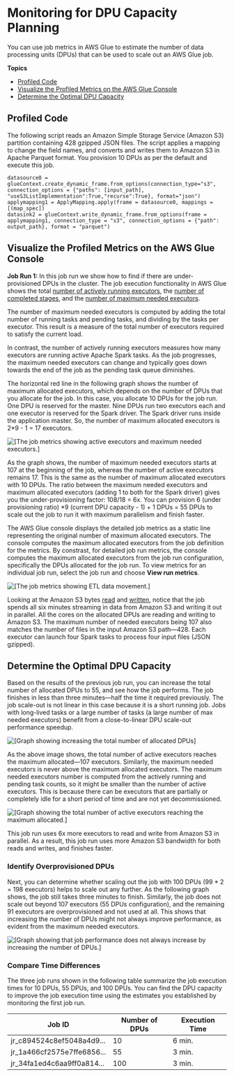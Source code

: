 # Monitoring for DPU Capacity Planning<a name="monitor-debug-capacity"></a>

You can use job metrics in AWS Glue to estimate the number of data processing units \(DPUs\) that can be used to scale out an AWS Glue job\.

**Topics**
+ [Profiled Code](#monitor-debug-capacity-profile)
+ [Visualize the Profiled Metrics on the AWS Glue Console](#monitor-debug-capacity-visualize)
+ [Determine the Optimal DPU Capacity](#monitor-debug-capacity-fix)

## Profiled Code<a name="monitor-debug-capacity-profile"></a>

The following script reads an Amazon Simple Storage Service \(Amazon S3\) partition containing 428 gzipped JSON files\. The script applies a mapping to change the field names, and converts and writes them to Amazon S3 in Apache Parquet format\. You provision 10 DPUs as per the default and execute this job\. 

```
datasource0 = glueContext.create_dynamic_frame.from_options(connection_type="s3", connection_options = {"paths": [input_path], "useS3ListImplementation":True,"recurse":True}, format="json")
applymapping1 = ApplyMapping.apply(frame = datasource0, mappings = [(map_spec])
datasink2 = glueContext.write_dynamic_frame.from_options(frame = applymapping1, connection_type = "s3", connection_options = {"path": output_path}, format = "parquet")
```

## Visualize the Profiled Metrics on the AWS Glue Console<a name="monitor-debug-capacity-visualize"></a>

**Job Run 1:** In this job run we show how to find if there are under\-provisioned DPUs in the cluster\. The job execution functionality in AWS Glue shows the total [number of actively running executors](monitoring-awsglue-with-cloudwatch-metrics.md#glue.driver.ExecutorAllocationManager.executors.numberAllExecutors), the [number of completed stages](monitoring-awsglue-with-cloudwatch-metrics.md#glue.driver.aggregate.numCompletedStages), and the [number of maximum needed executors](monitoring-awsglue-with-cloudwatch-metrics.md#glue.driver.ExecutorAllocationManager.executors.numberMaxNeededExecutors)\.

The number of maximum needed executors is computed by adding the total number of running tasks and pending tasks, and dividing by the tasks per executor\. This result is a measure of the total number of executors required to satisfy the current load\. 

In contrast, the number of actively running executors measures how many executors are running active Apache Spark tasks\. As the job progresses, the maximum needed executors can change and typically goes down towards the end of the job as the pending task queue diminishes\.

The horizontal red line in the following graph shows the number of maximum allocated executors, which depends on the number of DPUs that you allocate for the job\. In this case, you allocate 10 DPUs for the job run\. One DPU is reserved for the master\. Nine DPUs run two executors each and one executor is reserved for the Spark driver\. The Spark driver runs inside the application master\. So, the number of maximum allocated executors is 2\*9 \- 1 = 17 executors\.

![\[The job metrics showing active executors and maximum needed executors.\]](http://docs.aws.amazon.com/glue/latest/dg/images/monitor-debug-capacity-1.png)

As the graph shows, the number of maximum needed executors starts at 107 at the beginning of the job, whereas the number of active executors remains 17\. This is the same as the number of maximum allocated executors with 10 DPUs\. The ratio between the maximum needed executors and maximum allocated executors \(adding 1 to both for the Spark driver\) gives you the under\-provisioning factor: 108/18 = 6x\. You can provision 6 \(under provisioning ratio\) \*9 \(current DPU capacity \- 1\) \+ 1 DPUs = 55 DPUs to scale out the job to run it with maximum parallelism and finish faster\. 

The AWS Glue console displays the detailed job metrics as a static line representing the original number of maximum allocated executors\. The console computes the maximum allocated executors from the job definition for the metrics\. By constrast, for detailed job run metrics, the console computes the maximum allocated executors from the job run configuration, specifically the DPUs allocated for the job run\. To view metrics for an individual job run, select the job run and choose **View run metrics**\.

![\[The job metrics showing ETL data movement.\]](http://docs.aws.amazon.com/glue/latest/dg/images/monitor-debug-capacity-2.png)

Looking at the Amazon S3 bytes [read](monitoring-awsglue-with-cloudwatch-metrics.md#glue.ALL.s3.filesystem.read_bytes) and [written](monitoring-awsglue-with-cloudwatch-metrics.md#glue.ALL.s3.filesystem.write_bytes), notice that the job spends all six minutes streaming in data from Amazon S3 and writing it out in parallel\. All the cores on the allocated DPUs are reading and writing to Amazon S3\. The maximum number of needed executors being 107 also matches the number of files in the input Amazon S3 path—428\. Each executor can launch four Spark tasks to process four input files \(JSON gzipped\)\.

## Determine the Optimal DPU Capacity<a name="monitor-debug-capacity-fix"></a>

Based on the results of the previous job run, you can increase the total number of allocated DPUs to 55, and see how the job performs\. The job finishes in less than three minutes—half the time it required previously\. The job scale\-out is not linear in this case because it is a short running job\. Jobs with long\-lived tasks or a large number of tasks \(a large number of max needed executors\) benefit from a close\-to\-linear DPU scale\-out performance speedup\.

![\[Graph showing increasing the total number of allocated DPUs\]](http://docs.aws.amazon.com/glue/latest/dg/images/monitor-debug-capacity-3.png)

As the above image shows, the total number of active executors reaches the maximum allocated—107 executors\. Similarly, the maximum needed executors is never above the maximum allocated executors\. The maximum needed executors number is computed from the actively running and pending task counts, so it might be smaller than the number of active executors\. This is because there can be executors that are partially or completely idle for a short period of time and are not yet decommissioned\.

![\[Graph showing the total number of active executors reaching the maximum allocated.\]](http://docs.aws.amazon.com/glue/latest/dg/images/monitor-debug-capacity-4.png)

This job run uses 6x more executors to read and write from Amazon S3 in parallel\. As a result, this job run uses more Amazon S3 bandwidth for both reads and writes, and finishes faster\. 

### Identify Overprovisioned DPUs<a name="monitor-debug-capacity-over"></a>

Next, you can determine whether scaling out the job with 100 DPUs \(99 \* 2 = 198 executors\) helps to scale out any further\. As the following graph shows, the job still takes three minutes to finish\. Similarly, the job does not scale out beyond 107 executors \(55 DPUs configuration\), and the remaining 91 executors are overprovisioned and not used at all\. This shows that increasing the number of DPUs might not always improve performance, as evident from the maximum needed executors\.

![\[Graph showing that job performance does not always increase by increasing the number of DPUs.\]](http://docs.aws.amazon.com/glue/latest/dg/images/monitor-debug-capacity-5.png)

### Compare Time Differences<a name="monitor-debug-capacity-time"></a>

The three job runs shown in the following table summarize the job execution times for 10 DPUs, 55 DPUs, and 100 DPUs\. You can find the DPU capacity to improve the job execution time using the estimates you established by monitoring the first job run\.


| Job ID | Number of DPUs | Execution Time | 
| --- | --- | --- | 
| jr\_c894524c8ef5048a4d9\.\.\. | 10 | 6 min\. | 
| jr\_1a466cf2575e7ffe6856\.\.\. | 55 | 3 min\. | 
| jr\_34fa1ed4c6aa9ff0a814\.\.\. | 100 | 3 min\. | 